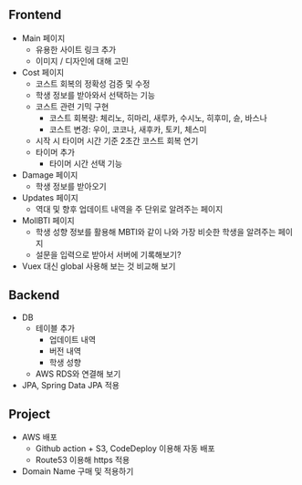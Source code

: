 ## Frontend

- Main 페이지
  - 유용한 사이트 링크 추가
  - 이미지 / 디자인에 대해 고민
- Cost 페이지
  - 코스트 회복의 정확성 검증 및 수정
  - 학생 정보를 받아와서 선택하는 기능
  - 코스트 관련 기믹 구현
    - 코스트 회복량: 체리노, 히마리, 새루카, 수시노, 히후미, 슌, 바스나
    - 코스트 변경: 우이, 코코나, 새후카, 토키, 체스미
  - 시작 시 타이머 시간 기준 2초간 코스트 회복 연기
  - 타이머 추가
    - 타이머 시간 선택 기능
- Damage 페이지
  - 학생 정보를 받아오기
- Updates 페이지
  - 역대 및 향후 업데이트 내역을 주 단위로 알려주는 페이지
- MollBTI 페이지
  - 학생 성향 정보를 활용해 MBTI와 같이 나와 가장 비슷한 학생을 알려주는 페이지
  - 설문을 입력으로 받아서 서버에 기록해보기?
- Vuex 대신 global 사용해 보는 것 비교해 보기

## Backend

- DB
  - 테이블 추가
    - 업데이트 내역
    - 버전 내역
    - 학생 성향
  - AWS RDS와 연결해 보기
- JPA, Spring Data JPA 적용

## Project

- AWS 배포
  - Github action + S3, CodeDeploy 이용해 자동 배포
  - Route53 이용해 https 적용
- Domain Name 구매 및 적용하기

